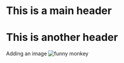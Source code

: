 # This is a main header
# This is another header

Adding an image ![funny monkey](https://thumbs.dreamstime.com/z/orangutan-baby-funny-face-months-old-31287963.jpg?ct=jpeg)
